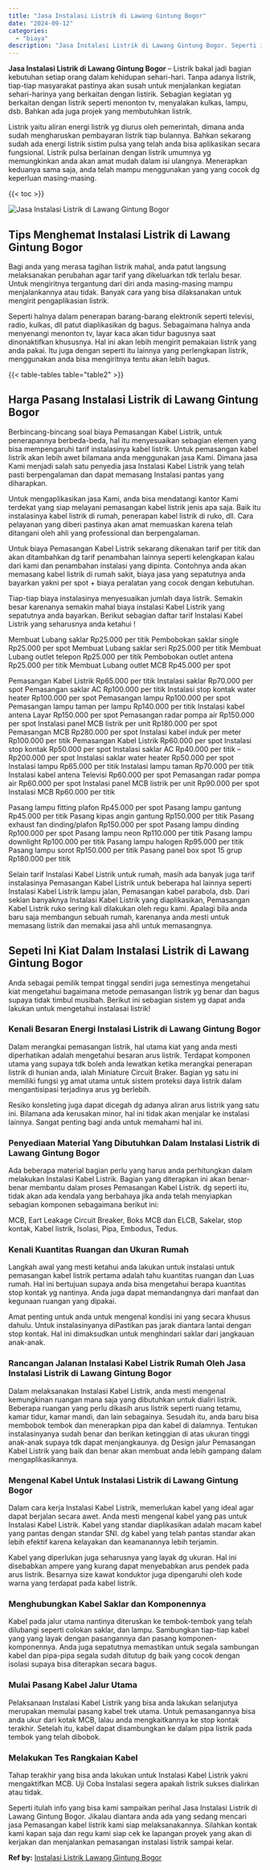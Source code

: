 ```yaml
---
title: "Jasa Instalasi Listrik di Lawang Gintung Bogor"
date: "2024-09-12"
categories: 
  - "biaya"
description: "Jasa Instalasi Listrik di Lawang Gintung Bogor. Seperti itulah info yang bisa kami sampaikan perihal Jasa Instalasi Listrik di Lawang Gintung Bogor. Jikalau..."
---
```


**Jasa Instalasi Listrik di Lawang Gintung Bogor** – Listrik bakal jadi bagian kebutuhan setiap orang dalam kehidupan sehari-hari. Tanpa adanya listrik, tiap-tiap masyarakat pastinya akan susah untuk menjalankan kegiatan sehari-harinya yang berkaitan dengan listirik. Sebagian kegiatan yg berkaitan dengan listrik seperti menonton tv, menyalakan kulkas, lampu, dsb. Bahkan ada juga projek yang membutuhkan listrik.

Listrik yaitu aliran energi listrik yg diurus oleh pemerintah, dimana anda sudah mengharuskan pembayaran listrik tiap bulannya. Bahkan sekarang sudah ada energi listrik sistim pulsa yang telah anda bisa aplikasikan secara fungsional. Listrik pulsa berlainan dengan listrik umumnya yg memungkinkan anda akan amat mudah dalam isi ulangnya. Menerapkan keduanya sama saja, anda telah mampu menggunakan yang yang cocok dg keperluan masing-masing.

{{< toc >}}

![Jasa Instalasi Listrik di Lawang Gintung Bogor](/images/instalasi-listrik-murah03.png)

## Tips Menghemat Instalasi Listrik di Lawang Gintung Bogor

Bagi anda yang merasa tagihan listrik mahal, anda patut langsung melaksanakan perubahan agar tarif yang dikeluarkan tdk terlalu besar. Untuk mengiritnya tergantung dari diri anda masing-masing mampu menjalankannya atau tidak. Banyak cara yang bisa dilaksanakan untuk mengirit pengaplikasian listrik.

Seperti halnya dalam penerapan barang-barang elektronik seperti televisi, radio, kulkas, dll patut diaplikasikan dg bagus. Sebagaimana halnya anda menyenangi menonton tv, layar kaca akan tidur bagusnya saat dinonaktifkan khususnya. Hal ini akan lebih mengirit pemakaian listrik yang anda pakai. Itu juga dengan seperti itu lainnya yang perlengkapan listrik, menggunakan anda bisa mengiritnya tentu akan lebih bagus.

{{< table-tables table="table2" >}}

## Harga Pasang Instalasi Listrik di Lawang Gintung Bogor

Berbincang-bincang soal biaya Pemasangan Kabel Listrik, untuk penerapannya berbeda-beda, hal itu menyesuaikan sebagian elemen yang bisa mempengaruhi tarif instalasinya kabel listrik. Untuk pemasangan kabel listrik akan lebih awet bilamana anda menggunakan jasa Kami. Dimana jasa Kami menjadi salah satu penyedia jasa Instalasi Kabel Listrik yang telah pasti berpengalaman dan dapat memasang Instalasi pantas yang diharapkan.

Untuk mengaplikasikan jasa Kami, anda bisa mendatangi kantor Kami terdekat yang siap melayani pemasangan kabel listrik jenis apa saja. Baik itu instalasinya kabel listrik di rumah, penerapan kabel listrik di ruko, dll. Cara pelayanan yang diberi pastinya akan amat memuaskan karena telah ditangani oleh ahli yang professional dan berpengalaman.

Untuk biaya Pemasangan Kabel Listrik sekarang dikenakan tarif per titik dan akan ditambahkan dg tarif penambahan lainnya seperti kelengkapan kalau dari kami dan penambahan instalasi yang dipinta. Contohnya anda akan memasang kabel listrik di rumah sakit, biaya jasa yang sepatutnya anda bayarkan yakni per spot + biaya peralatan yang cocok dengan kebutuhan.

Tiap-tiap biaya instalasinya menyesuaikan jumlah daya listrik. Semakin besar karenanya semakin mahal biaya instalasi Kabel Listrik yang sepatutnya anda bayarkan. Berikut sebagian daftar tarif Instalasi Kabel Listrik yang seharusnya anda ketahui !

Membuat Lubang saklar Rp25.000 per titik Pembobokan saklar single Rp25.000 per spot Membuat Lubang saklar seri Rp25.000 per titik Membuat Lubang outlet telepon Rp25.000 per titik Pembobokan outlet antena Rp25.000 per titik Membuat Lubang outlet MCB Rp45.000 per spot

Pemasangan Kabel Listrik Rp65.000 per titik Instalasi saklar Rp70.000 per spot Pemasangan saklar AC Rp100.000 per titik Instalasi stop kontak water heater Rp100.000 per spot Pemasangan lampu Rp100.000 per spot Pemasangan lampu taman per lampu Rp140.000 per titik Instalasi kabel antena Layar Rp150.000 per spot Pemasangan radar pompa air Rp150.000 per spot Instalasi panel MCB listrik per unit Rp180.000 per spot Pemasangan MCB Rp280.000 per spot Instalasi kabel induk per meter Rp100.000 per titik Pemasangan Kabel Listrik Rp60.000 per spot Instalasi stop kontak Rp50.000 per spot Instalasi saklar AC Rp40.000 per titik – Rp200.000 per spot Instalasi saklar water heater Rp50.000 per spot Instalasi lampu Rp65.000 per titik Instalasi lampu taman Rp70.000 per titik Instalasi kabel antena Televisi Rp60.000 per spot Pemasangan radar pompa air Rp60.000 per spot Instalasi panel MCB listrik per unit Rp90.000 per spot Instalasi MCB Rp60.000 per titik

Pasang lampu fitting plafon Rp45.000 per spot Pasang lampu gantung Rp45.000 per titik Pasang kipas angin gantung Rp150.000 per titik Pasang exhaust fan dinding/plafon Rp150.000 per spot Pasang lampu dinding Rp100.000 per spot Pasang lampu neon Rp110.000 per titik Pasang lampu downlight Rp100.000 per titik Pasang lampu halogen Rp95.000 per titik Pasang lampu sorot Rp150.000 per titik Pasang panel box spot 15 grup Rp180.000 per titik

Selain tarif Instalasi Kabel Listrik untuk rumah, masih ada banyak juga tarif instalasinya Pemasangan Kabel Listrik untuk beberapa hal lainnya seperti Instalasi Kabel Listrik lampu jalan, Pemasangan kabel parabola, dsb. Dari sekian banyaknya Instalasi Kabel Listrik yang diaplikasikan, Pemasangan Kabel Listrik ruko sering kali dilakukan oleh regu kami. Apalagi bila anda baru saja membangun sebuah rumah, karenanya anda mesti untuk memasang listrik dan memakai jasa ahli untuk memasangnya.

## Sepeti Ini Kiat Dalam Instalasi Listrik di Lawang Gintung Bogor


Anda sebagai pemilik tempat tinggal sendiri juga semestinya mengetahui kiat mengetahui bagaimana metode pemasangan listrik yg benar dan bagus supaya tidak timbul musibah. Berikut ini sebagian sistem yg dapat anda lakukan untuk mengetahui instalasai listrik!

### Kenali Besaran Energi Instalasi Listrik di Lawang Gintung Bogor

Dalam merangkai pemasangan listrik, hal utama kiat yang anda mesti diperhatikan adalah mengetahui besaran arus listrik. Terdapat komponen utama yang supaya tdk boleh anda lewatkan ketika merangkai penerapan listrik di hunian anda, ialah Miniature Circuit Braker. Bagian yg satu ini memiliki fungsi yg amat utama untuk sistem proteksi daya listrik dalam mengantisipasi terjadinya arus yg berlebih.

Resiko konsleting juga dapat dicegah dg adanya aliran arus listrik yang satu ini. Bilamana ada kerusakan minor, hal ini tidak akan menjalar ke instalasi lainnya. Sangat penting bagi anda untuk memahami hal ini.

### Penyediaan Material Yang Dibutuhkan Dalam Instalasi Listrik di Lawang Gintung Bogor

Ada beberapa material bagian perlu yang harus anda perhitungkan dalam melakukan Instalasi Kabel Listrik. Bagian yang diterapkan ini akan benar-benar membantu dalam proses Pemasangan Kabel Listrik. dg seperti itu, tidak akan ada kendala yang berbahaya jika anda telah menyiapkan sebagian komponen sebagaimana berikut ini:

MCB, Eart Leakage Circuit Breaker, Boks MCB dan ELCB, Sakelar, stop kontak, Kabel listrik, Isolasi, Pipa, Embodus, Tedus.

### Kenali Kuantitas Ruangan dan Ukuran Rumah

Langkah awal yang mesti ketahui anda lakukan untuk instalasi untuk pemasangan kabel listrik pertama adalah tahu kuantitas ruangan dan Luas rumah. Hal ini bertujuan supaya anda bisa mengetahui berapa kuantitas stop kontak yg nantinya. Anda juga dapat memandangnya dari manfaat dan kegunaan ruangan yang dipakai.

Amat penting untuk anda untuk mengenal kondisi ini yang secara khusus dahulu. Untuk instalasinyanya diPastikan pas jarak diantara lantai dengan stop kontak. Hal ini dimaksudkan untuk menghindari saklar dari jangkauan anak-anak.

### Rancangan Jalanan Instalasi Kabel Listrik Rumah Oleh Jasa Instalasi Listrik di Lawang Gintung Bogor

Dalam melaksanakan Instalasi Kabel Listrik, anda mesti mengenal kemungkinan ruangan mana saja yang dibutuhkan untuk dialiri listrik. Beberapa ruangan yang perlu dikasih arus listrik seperti ruang tetamu, kamar tidur, kamar mandi, dan lain sebagainya. Sesudah itu, anda baru bisa membobok tembok dan menerapkan pipa dan kabel di dalamnya. Tentukan instalasinyanya sudah benar dan berikan ketinggian di atas ukuran tinggi anak-anak supaya tdk dapat menjangkaunya. dg Design jalur Pemasangan Kabel Listrik yang baik dan benar akan membuat anda lebih gampang dalam mengaplikasikannya.

### Mengenal Kabel Untuk Instalasi Listrik di Lawang Gintung Bogor

Dalam cara kerja Instalasi Kabel Listrik, memerlukan kabel yang ideal agar dapat berjalan secara awet. Anda mesti mengenal kabel yang pas untuk Instalasi Kabel Listrik. Kabel yang standar diaplikasikan adalah macam kabel yang pantas dengan standar SNI. dg kabel yang telah pantas standar akan lebih efektif karena kelayakan dan keamanannya lebih terjamin.

Kabel yang diperlukan juga seharusnya yang layak dg ukuran. Hal ini disebabkan ampere yang kurang dapat menyebabkan arus pendek pada arus listrik. Besarnya size kawat konduktor juga dipengaruhi oleh kode warna yang terdapat pada kabel listrik.

### Menghubungkan Kabel Saklar dan Komponennya

Kabel pada jalur utama nantinya diteruskan ke tembok-tembok yang telah dilubangi seperti colokan saklar, dan lampu. Sambungkan tiap-tiap kabel yang yang layak dengan pasangannya dan pasang komponen-komponennya. Anda juga sepatutnya memastikan untuk segala sambungan kabel dan pipa-pipa segala sudah ditutup dg baik yang cocok dengan isolasi supaya bisa diterapkan secara bagus.

### Mulai Pasang Kabel Jalur Utama

Pelaksanaan Instalasi Kabel Listrik yang bisa anda lakukan selanjutya merupakan memulai pasang kabel trek utama. Untuk pemasangannya bisa anda ukur dari kotak MCB, lalau anda mengkaitkannya ke stop kontak terakhir. Setelah itu, kabel dapat disambungkan ke dalam pipa listrik pada tembok yang telah dibobok.

### Melakukan Tes Rangkaian Kabel

Tahap terakhir yang bisa anda lakukan untuk Instalasi Kabel Listrik yakni mengaktifkan MCB. Uji Coba Instalasi segera apakah listrik sukses dialirkan atau tidak.

Seperti itulah info yang bisa kami sampaikan perihal Jasa Instalasi Listrik di Lawang Gintung Bogor. Jikalau diantara anda ada yang sedang mencari jasa Pemasangan kabel listrik kami siap melaksanakannya. Silahkan kontak kami kapan saja dan regu kami siap cek ke lapangan proyek yang akan di kerjakan dan menjalankan pemasangan instalasi listrik sampai kelar.

**Ref by:** [Instalasi Listrik Lawang Gintung Bogor](https://id.wikipedia.org/wiki/Instalasi)
